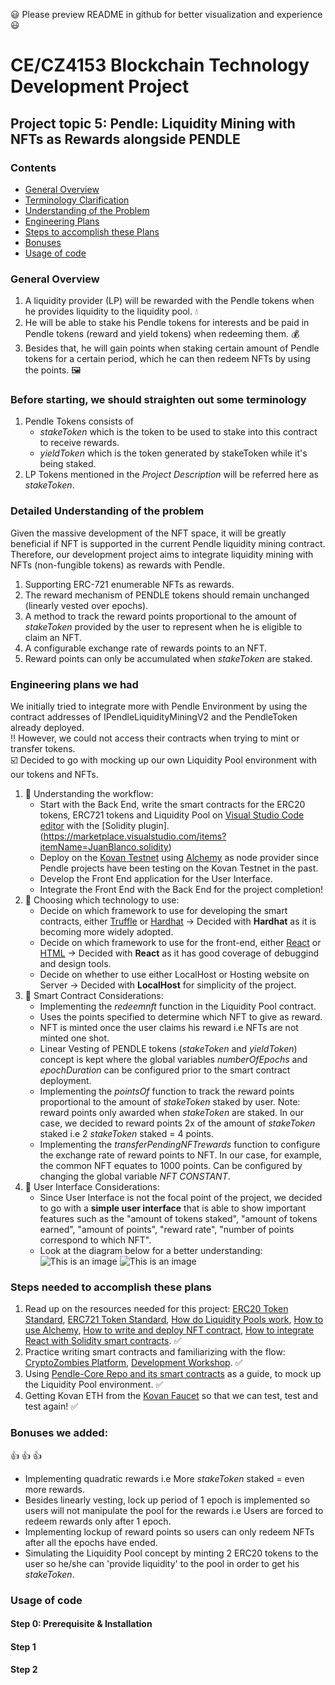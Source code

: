 :smiley: Please preview README in github for better visualization and experience :smiley:
# CE/CZ4153 Blockchain Technology Development Project
## Project topic 5: Pendle: Liquidity Mining with NFTs as Rewards alongside PENDLE

### Contents
- [General Overview](#general-overview)
- [Terminology Clarification](#before-starting-we-should-straighten-out-some-terminology)
- [Understanding of the Problem](#detailed-understanding-of-the-problem)
- [Engineering Plans](#engineering-plans-we-had)
- [Steps to accomplish these Plans](#steps-needed-to-accomplish-these-plans)
- [Bonuses](#bonuses-we-added)
- [Usage of code](#usage-of-code)

### General Overview
1. A liquidity provider (LP) will be rewarded with the Pendle tokens when he provides liquidity to the liquidity pool. :droplet:
2. He will be able to stake his Pendle tokens for interests and be paid in Pendle tokens (reward and yield tokens) when redeeming them. :moneybag:
3. Besides that, he will gain points when staking certain amount of Pendle tokens for a certain period, which he can then redeem NFTs by using the points. :framed_picture:

### Before starting, we should straighten out some terminology
1. Pendle Tokens consists of 
    - _stakeToken_ which is the token to be used to stake into this contract to receive rewards.
    - _yieldToken_ which is the token generated by stakeToken while it's being staked.
2. LP Tokens mentioned in the *Project Description* will be referred here as _stakeToken_. 

### Detailed Understanding of the problem
Given the massive development of the NFT space, it will be greatly beneficial if NFT is supported in the current Pendle liquidity mining contract. Therefore, our development project aims to integrate liquidity mining with NFTs (non-fungible tokens) as rewards with Pendle.  
1. Supporting ERC-721 enumerable NFTs as rewards.
2. The reward mechanism of PENDLE tokens should remain unchanged (linearly vested over epochs).
3. A method to track the reward points proportional to the amount of _stakeToken_ provided by the user to represent when he is eligible to claim an NFT.
4. A configurable exchange rate of rewards points to an NFT.
5. Reward points can only be accumulated when _stakeToken_ are staked.

### Engineering plans we had
We initially tried to integrate more with Pendle Environment by using the contract addresses of IPendleLiquidityMiningV2 and the PendleToken already deployed. <br /> :bangbang: However, we could not access their contracts when trying to mint or transfer tokens. <br />
:ballot_box_with_check: Decided to go with mocking up our own Liquidity Pool environment with our tokens and NFTs.
1. :muscle: Understanding the workflow: <br />
    - Start with the Back End, write the smart contracts for the ERC20 tokens, ERC721 tokens and Liquidity Pool on [Visual Studio Code editor](https://code.visualstudio.com/) with the [Solidity plugin].(https://marketplace.visualstudio.com/items?itemName=JuanBlanco.solidity)
    - Deploy on the [Kovan Testnet](https://kovan.etherscan.io/) using [Alchemy](https://www.alchemy.com/) as node provider since Pendle projects have been testing on the Kovan Testnet in the past.
    - Develop the Front End application for the User Interface.
    - Integrate the Front End with the Back End for the project completion!
2. :muscle: Choosing which technology to use: <br />
    - Decide on which framework to use for developing the smart contracts, either [Truffle](https://trufflesuite.com/) or [Hardhat](https://hardhat.org/) -> Decided with **Hardhat** as it is becoming more widely adopted. <br />
    - Decide on which framework to use for the front-end, either [React](https://reactjs.org/) or [HTML](https://www.w3schools.com/html/) -> Decided with **React** as it has good coverage of debuggind and design tools. <br />
    - Decide on whether to use either LocalHost or Hosting website on Server -> Decided with **LocalHost** for simplicity of the project. <br />
3. :muscle: Smart Contract Considerations: <br />
    - Implementing the _redeemnft_ function in the Liquidity Pool contract. <br />
     - Uses the points specified to determine which NFT to give as reward. 
     - NFT is minted once the user claims his reward i.e NFTs are not minted one shot.
    - Linear Vesting of PENDLE tokens (_stakeToken_ and _yieldToken_) concept is kept where the global variables _numberOfEpochs_ and _epochDuration_ can be configured prior to the smart contract deployment.
    - Implementing the _pointsOf_ function to track the reward points proportional to the amount of _stakeToken_ staked by user. Note: reward points only awarded when _stakeToken_ are staked. In our case, we decided to reward points 2x of the amount of _stakeToken_ staked i.e 2 _stakeToken_ staked = 4 points.
    - Implementing the _transferPendingNFTrewards_ function to configure the exchange rate of reward points to NFT. In our case, for example, the common NFT equates to 1000 points. Can be configured by changing the global variable _NFT CONSTANT_.
4. :muscle: User Interface Considerations: <br />
    - Since User Interface is not the focal point of the project, we decided to go with a **simple user interface** that is able to show important features such as the "amount of tokens staked", "amount of tokens earned", "amount of points", "reward rate", "number of points correspond to which NFT".
    - Look at the diagram below for a better understanding: <br />
    ![This is an image](https://gateway.pinata.cloud/ipfs/QmNeznaBpTW14AJAbGk4CYZNxKjETTkjc6XjFwqKU1u17q)
    ![This is an image](https://gateway.pinata.cloud/ipfs/QmXH7MRXrGejYBm6a7sZBKzNHi9Mbc3XdrHaghyQWQwZiQ)

### Steps needed to accomplish these plans
1. Read up on the resources needed for this project: [ERC20 Token Standard](https://ethereum.org/en/developers/docs/standards/tokens/erc-20/), [ERC721 Token Standard](https://ethereum.org/en/developers/docs/standards/tokens/erc-721/), [How do Liquidity Pools work](https://academy.binance.com/en/articles/what-are-liquidity-pools-in-defi), [How to use Alchemy](https://www.alchemy.com/), [How to write and deploy NFT contract](https://ethereum.org/en/developers/tutorials/how-to-write-and-deploy-an-nft/), [How to integrate React with Solidity smart contracts](https://docs.alchemy.com/alchemy/tutorials/hello-world-smart-contract/part-4). :white_check_mark:
2. Practice writing smart contracts and familiarizing with the flow: [CryptoZombies Platform](https://cryptozombies.io/), [Development Workshop](https://github.com/BlockchainCourseNTU/hello-dapp/). :white_check_mark:
3. Using [Pendle-Core Repo and its smart contracts](https://github.com/pendle-finance/pendle-core) as a guide, to mock up the Liquidity Pool environment. :white_check_mark:
4. Getting Kovan ETH from the [Kovan Faucet](https://app.mycrypto.com/faucet) so that we can test, test and test again! :white_check_mark:

### Bonuses we added: 
:+1: :+1: :+1: 
- Implementing quadratic rewards i.e More _stakeToken_ staked = even more rewards.
- Besides linearly vesting, lock up period of 1 epoch is implemented so users will not manipulate the pool for the rewards i.e Users are forced to redeem rewards only after 1 epoch.
- Implementing lockup of reward points so users can only redeem NFTs after all the epochs have ended.
- Simulating the Liquidity Pool concept by minting 2 ERC20 tokens to the user so he/she can 'provide liquidity' to the pool in order to get his _stakeToken_.

### Usage of code 
#### Step 0: Prerequisite & Installation

#### Step 1

#### Step 2

